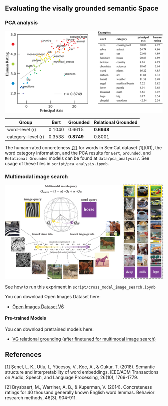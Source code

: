 ## Evaluating the visally grounded semantic Space

### PCA analysis

![The first principal component in the grounded semantic space captures the concrete-abstract axis of semantics](figures/concrete_abstract_grounded.jpg?raw=true)


| Group         | Bert  | Grounded | Relational Grounded |
| ----------    |-------| -------- | --|
| word-level (r)  | 0.1040 | 0.6615 | **0.6948** |
| category-level (r)  | 0.3538 | **0.8749** | 0.8001 |

The human-rated concreteness [[2]](#2) for words in SemCat dataset [1]](#1), the word category information, and the PCA results for `Bert`, `Grounded`. and `Relational Grounded` models can be found at `data/pca_analysis/`. See usage of these files in `script/pca_analysis.ipynb`.

### Multimodal image search

![The first principal component in the grounded semantic space captures the concrete-abstract axis of semantics](figures/cross_modal_search_horizontal.jpg?raw=true)

See how to run this expriment in `script/cross_modal_image_search.ipynb`

You can download Open Images Dataset here:
- [Open Images Dataset V6](https://storage.googleapis.com/openimages/web/index.html)

#### Pre-trained Models

You can download pretrained models here:

- [VG relational grounding (after finetuned for multimodal image search)](https://drive.google.com/file/d/1icYBK4MJ7KYWWkoMeJoXFALYBtIn3Yvo/view?usp=sharing)


## References

<a id="1">[1]</a>
Şenel, L. K., Utlu, I., Yücesoy, V., Koc, A., & Cukur, T. (2018). Semantic structure and interpretability of word embeddings. IEEE/ACM Transactions on Audio, Speech, and Language Processing, 26(10), 1769-1779.

<a id="2">[2]</a>
Brysbaert, M., Warriner, A. B., & Kuperman, V. (2014). Concreteness ratings for 40 thousand generally known English word lemmas. Behavior research methods, 46(3), 904-911.
